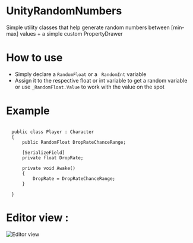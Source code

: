 # UnityRandomNumbers
Simple utility classes that help generate random numbers between [min-max] values + a simple custom PropertyDrawer

# How to use
- Simply declare a ```` RandomFloat ```` or a ```` RandomInt```` variable
- Assign it to the respective float or int variable to get a random variable or use ```` _RandomFloat.Value ```` to work with the value on the spot

# Example 
````

  public class Player : Character
  {
      public RandomFloat DropRateChanceRange;

      [SerializeField]
      private float DropRate;

      private void Awake()
      {
          DropRate = DropRateChanceRange;
      }

  }
````

# Editor view :

![Editor view](/images/screenshot.jpg)

